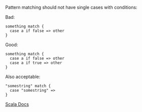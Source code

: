 Pattern matching should not have single cases with conditions:

Bad:

    something match {
      case a if false => other
    }

Good:

    something match {
      case a if false => other
      case a if true => other
    }

Also acceptable:

    "somestring" match {
      case "somestring" =>
    }

[Scala Docs](https://docs.scala-lang.org/tutorials/tour/pattern-matching.html)
